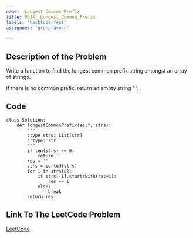 ```yaml
---
name:  Longest Common Prefix
title: 0014_ Longest_Common_Prefix
labels: 'hacktoberfest'
assignees: 'grpnpraveen'

---
```


## Description of the Problem
Write a function to find the longest common prefix string amongst an array of strings.

If there is no common prefix, return an empty string "".

## Code
```
class Solution:
    def longestCommonPrefix(self, strs):
        """
        :type strs: List[str]
        :rtype: str
        """
        if len(strs) == 0:
            return '' 
        res = ''
        strs = sorted(strs)
        for i in strs[0]:
            if strs[-1].startswith(res+i):
                res += i
            else:
                break
        return res
```

## Link To The LeetCode Problem
[LeetCode](https://leetcode.com/problems/longest-common-prefix/)

